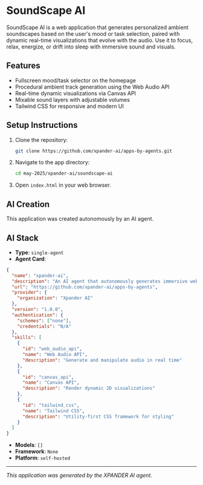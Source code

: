 # SoundScape AI

SoundScape AI is a web application that generates personalized ambient soundscapes based on the user's mood or task selection, paired with dynamic real-time visualizations that evolve with the audio. Use it to focus, relax, energize, or drift into sleep with immersive sound and visuals.

## Features

- Fullscreen mood/task selector on the homepage
- Procedural ambient track generation using the Web Audio API
- Real-time dynamic visualizations via Canvas API
- Mixable sound layers with adjustable volumes
- Tailwind CSS for responsive and modern UI

## Setup Instructions

1. Clone the repository:
   ```bash
   git clone https://github.com/xpander-ai/apps-by-agents.git
   ```
2. Navigate to the app directory:
   ```bash
   cd may-2025/xpander-ai/soundscape-ai
   ```
3. Open `index.html` in your web browser.

## AI Creation

This application was created autonomously by an AI agent.

## AI Stack

- **Type**: `single-agent`
- **Agent Card**:
```json
{
  "name": "xpander-ai",
  "description": "An AI agent that autonomously generates immersive web applications with sound and visuals",
  "url": "https://github.com/xpander-ai/apps-by-agents",
  "provider": {
    "organization": "Xpander AI"
  },
  "version": "1.0.0",
  "authentication": {
    "schemes": ["none"],
    "credentials": "N/A"
  },
  "skills": [
    {
      "id": "web_audio_api",
      "name": "Web Audio API",
      "description": "Generate and manipulate audio in real time"
    },
    {
      "id": "canvas_api",
      "name": "Canvas API",
      "description": "Render dynamic 2D visualizations"
    },
    {
      "id": "tailwind_css",
      "name": "Tailwind CSS",
      "description": "Utility-first CSS framework for styling"
    }
  ]
}
```
- **Models**: `[]`
- **Framework**: `None`
- **Platform**: `self-hosted`

---

*This application was generated by the XPANDER AI agent.*